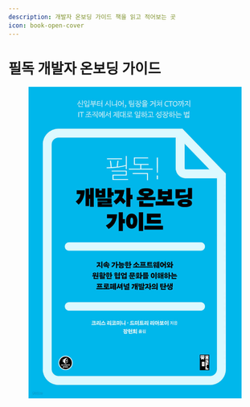```yaml
---
description: 개발자 온보딩 가이드 책을 읽고 적어보는 곳
icon: book-open-cover
---
```


# 필독 개발자 온보딩 가이드

<figure><img src="../../.gitbook/assets/image (3) (1) (1) (1) (1) (1) (1) (1) (1) (1) (1) (1) (1) (1) (1) (1) (1) (1) (1) (1) (1) (1) (1) (1) (1) (1) (1).png" alt=""><figcaption></figcaption></figure>
